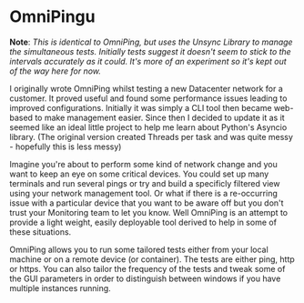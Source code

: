 # OmniPingu

**Note**: *This is identical to OmniPing, but uses the Unsync Library to manage the simultaneous tests. Initially tests suggest it doesn't seem to stick to the intervals accurately as it could. It's more of an experiment so it's kept out of the way here for now.* 


I originally wrote OmniPing whilst testing a new Datacenter network for a customer. It proved useful and found some performance issues leading to improved configurations. Initially it was simply a CLI tool then became web-based to make management easier. Since then I decided to update it as it seemed like an ideal little project to help me learn about Python's Asyncio library. (The original version created Threads per task and was quite messy - hopefully this is less messy)

Imagine you're about to perform some kind of network change and you want to keep an eye on some critical devices. You could set up many terminals and run several pings or try and build a specificly filtered view using your network management tool. Or what if there is a re-occurring issue with a particular device that you want to be aware off but you don't trust your Monitoring team to let you know. Well OmniPing is an attempt to provide a light weight, easily deployable tool derived to help in some of these situations. 

OmniPing allows you to run some tailored tests either from your local machine or on a remote device (or container). The tests are either ping, http or https. You can also tailor the frequency of the tests and tweak some of the GUI parameters in order to distinguish between windows if you have multiple instances running.

